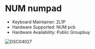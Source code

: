 # NUM numpad

* Keyboard Maintainer: 2L1P
* Hardware Supported: NUM pcb
* Hardware Availability: Public Groupbuy


![DSC04027](https://user-images.githubusercontent.com/85400245/121320792-10178980-c940-11eb-9da7-befa302e2516.JPG)

